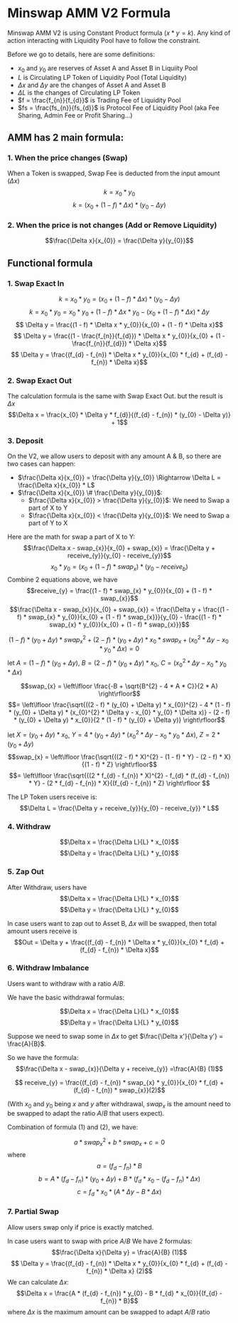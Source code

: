 # Minswap AMM V2 Formula

Minswap AMM V2 is using Constant Product formula ($x * y = k$). Any kind of action interacting with Liquidity Pool have to follow the constraint. 

Before we go to details, here are some definitions:
- $x_{0}$ and $y_{0}$ are reserves of Asset A and Asset B in Liquiity Pool
- $L$ is Circulating LP Token of Liquidity Pool (Total Liquidity)
- $\Delta x$ and $\Delta y$ are the changes of Asset A and Asset B
- $\Delta L$ is the changes of Circulating LP Token
- $f = \frac{f_{n}}{f_{d}}$ is Trading Fee of Liquidity Pool
- $fs = \frac{fs_{n}}{fs_{d}}$ is Protocol Fee of Liquidity Pool (aka Fee Sharing, Admin Fee or Profit Sharing...)

## AMM has 2 main formula:
### 1. When the price changes (Swap)
When a Token is swapped, Swap Fee is deducted from the input amount ($\Delta x$) 
$$ k = x_{0} * y_{0}$$
$$ k = (x_{0} + (1 - f) * \Delta x) * (y_{0} - \Delta y)$$

### 2. When the price is not changes (Add or Remove Liquidity)
$$\frac{\Delta x}{x_{0}} = \frac{\Delta y}{y_{0}}$$

## Functional formula
### 1. Swap Exact In
$$ k = x_{0} * y_{0} = (x_{0} + (1 - f) * \Delta x) * (y_{0} - \Delta y)$$
$$ k = x_{0} * y_{0} = x_{0} * y_{0} + (1 -f) * \Delta x * y_{0} - (x_{0} + (1 -f ) * \Delta x) * \Delta y$$
$$ \Delta y = \frac{(1 - f) * \Delta x * y_{0}}{x_{0} + (1 - f) * \Delta x}$$
$$ \Delta y = \frac{(1 - \frac{f_{n}}{f_{d}}) * \Delta x * y_{0}}{x_{0} + (1 - \frac{f_{n}}{f_{d}}) * \Delta x}$$
$$ \Delta y = \frac{(f_{d} - f_{n}) * \Delta x * y_{0}}{x_{0} * f_{d} + (f_{d} - f_{n}) * \Delta x}$$

### 2. Swap Exact Out
The calculation formula is the same with Swap Exact Out. but the result is $\Delta x$
$$\Delta x = \frac{x_{0} * \Delta y * f_{d}}{(f_{d} - f_{n}) * (y_{0} - \Delta y)} + 1$$

### 3. Deposit
On the V2, we allow users to deposit with any amount A & B, so there are two cases can happen:
- $\frac{\Delta x}{x_{0}} = \frac{\Delta y}{y_{0}} \Rightarrow \Delta L = \frac{\Delta x}{x_{0}} * L$
- $\frac{\Delta x}{x_{0}} \#  \frac{\Delta y}{y_{0}}$:
  - $\frac{\Delta x}{x_{0}} >  \frac{\Delta y}{y_{0}}$: We need to Swap a part of X to Y
  - $\frac{\Delta x}{x_{0}} <  \frac{\Delta y}{y_{0}}$: We need to Swap a part of Y to X

Here are the math for swap a part of X to Y:  
$$\frac{\Delta x - swap_{x}}{x_{0} + swap_{x}} = \frac{\Delta y + receive_{y}}{y_{0} - receive_{y}}$$
$$ x_{0} * y_{0} = (x_{0} + (1 - f) * swap_{x}) * (y_{0} - receive_{b})$$
Combine 2 equations above, we have
$$receive_{y} = \frac{(1 - f) * swap_{x} * y_{0}}{x_{0} + (1 - f) * swap_{x}}$$
$$\frac{\Delta x - swap_{x}}{x_{0} + swap_{x}} = \frac{\Delta y + \frac{(1 - f) * swap_{x} * y_{0}}{x_{0} + (1 - f) * swap_{x}}}{y_{0} - \frac{(1 - f) * swap_{x} * y_{0}}{x_{0} + (1 - f) * swap_{x}}}$$

$$(1 - f) * (y_{0} + \Delta y) * swap_{x}^{2} + (2 - f) * (y_{0} + \Delta y) * x_{0} * swap_{x} + (x_{0}^{2} * \Delta y - x_{0} * y_{0} * \Delta x) = 0$$
let $A = (1 - f) * (y_{0} + \Delta y)$, $B = (2 - f) * (y_{0} + \Delta y) * x_{0}$, $C = (x_{0}^{2} * \Delta y - x_{0} * y_{0} * \Delta x)$

$$swap_{x} = \left\lfloor \frac{-B + \sqrt{B^{2} - 4 * A * C}}{2 * A} \right\rfloor$$
$$= \left\lfloor \frac{\sqrt{((2 - f) * (y_{0} + \Delta y) * x_{0})^{2} - 4 * (1 - f) * (y_{0} + \Delta y) * (x_{0}^{2} * \Delta y - x_{0} * y_{0} * \Delta x)} - (2 - f) * (y_{0} + \Delta y) * x_{0}}{2 * (1 - f) * (y_{0} + \Delta y)} \right\rfloor$$

let $X = (y_{0} + \Delta y) * x_{0}$, $Y = 4 * (y_{0} + \Delta y) * (x_{0}^{2} * \Delta y - x_{0} * y_{0} * \Delta x)$, $Z = 2 * (y_{0} + \Delta y)$
$$swap_{x} = \left\lfloor \frac{\sqrt{((2 - f) * X)^{2} - (1 - f) * Y} - (2 - f) * X}{(1 - f) * Z} \right\rfloor$$
$$= \left\lfloor \frac{\sqrt{((2 * f_{d} - f_{n}) * X)^{2} - f_{d} * (f_{d} - f_{n}) * Y} - (2 * f_{d} - f_{n}) * X}{(f_{d} - f_{n}) * Z} \right\rfloor $$

The LP Token users receive is:
$$\Delta L = \frac{\Delta y + receive_{y}}{y_{0} - receive_{y}} * L$$

### 4. Withdraw
$$\Delta x = \frac{\Delta L}{L} * x_{0}$$
$$\Delta y = \frac{\Delta L}{L} * y_{0}$$

### 5. Zap Out
After Withdraw, users have 
$$\Delta x = \frac{\Delta L}{L} * x_{0}$$
$$\Delta y = \frac{\Delta L}{L} * y_{0}$$

In case users want to zap out to Asset B, $\Delta x$ will be swapped, then total amount users receive is
$$Out = \Delta y + \frac{(f_{d} - f_{n}) * \Delta x * y_{0}}{x_{0} * f_{d} + (f_{d} - f_{n}) * \Delta x}$$

### 6. Withdraw Imbalance

Users want to withdraw with a ratio $A/B$. 

We have the basic withdrawal formulas:

$$\Delta x = \frac{\Delta L}{L} * x_{0}$$
$$\Delta y = \frac{\Delta L}{L} * y_{0}$$

Suppose we need to swap some in $\Delta x$ to get $\frac{\Delta x'}{\Delta y'} = \frac{A}{B}$.

So we have the formula:
$$\frac{\Delta x - swap_{x}}{\Delta y + receive_{y}} =\frac{A}{B} (1)$$


$$ receive_{y} = \frac{(f_{d} - f_{n}) * swap_{x} * y_{0}}{x_{0} * f_{d} + (f_{d} - f_{n}) * swap_{x}}(2)$$

(With $x_{0}$ and $y_{0}$ being $x$ and $y$ after withdrawal, $swap_{x}$ is the amount need to be swapped to adapt the ratio $A/B$ that users expect).

Combination of formula (1) and (2), we have:

$$a * swap_{x} ^ 2 + b * swap_{x} + c = 0$$
where 
$$a = (f_{d} - f_{n}) * B$$
$$b = A*(f_{d} - f_{n})*(y_{0}+\Delta y) + B *(f_{d} * x_{0} - (f_{d} - f_{n})*\Delta x)$$
$$c =f_{d} * x_{0} *(A * \Delta y - B * \Delta x)$$

### 7. Partial Swap
Allow users swap only if price is exactly matched.

In case users want to swap with price $A/B$
We have 2 formulas: 
$$\frac{\Delta x}{\Delta y} = \frac{A}{B}  (1)$$
$$ \Delta y = \frac{(f_{d} - f_{n}) * \Delta x * y_{0}}{x_{0} * f_{d} + (f_{d} - f_{n}) * \Delta x} (2)$$
We can calculate $\Delta x$: 
$$\Delta x = \frac{A * (f_{d} - f_{n}) * y_{0} - B * f_{d} * x_{0}}{(f_{d} - f_{n}) * B}$$
where $\Delta x$ is the maximum amount can be swapped to adapt $A/B$ ratio